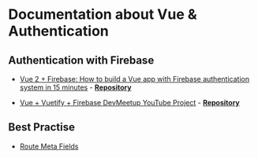 # Documentation about Vue & Authentication

## Authentication with Firebase

- [Vue 2 + Firebase: How to build a Vue app with Firebase authentication system in 15 minutes](https://medium.com/@anas.mammeri/vue-2-firebase-how-to-build-a-vue-app-with-firebase-authentication-system-in-15-minutes-fdce6f289c3c) - **[Repository](https://github.com/CaptainYouz/vue-firebase-tutorial)**

- [Vue + Vuetify + Firebase DevMeetup YouTube Project](https://www.youtube.com/playlist?list=PL55RiY5tL51qxUbODJG9cgrsVd7ZHbPrt) - **[Repository](https://github.com/academind/yt-devmeetup-vue-firebase)**

## Best Practise
- [Route Meta Fields](https://router.vuejs.org/en/advanced/meta.html)
